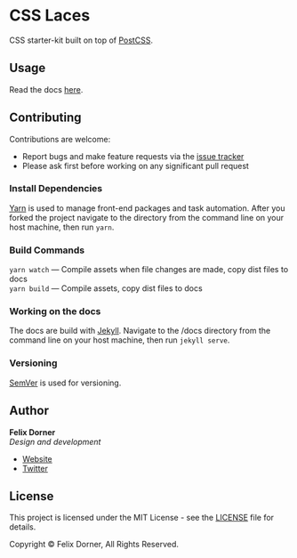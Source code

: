 # CSS Laces

CSS starter-kit built on top of [PostCSS](http://postcss.org/).

## Usage

Read the docs [here](https://felixdorner.github.io/bica/).

## Contributing

Contributions are welcome:

- Report bugs and make feature requests via the [issue tracker](https://github.com/felixdorner/bica/issues)
- Please ask first before working on any significant pull request

### Install Dependencies

[Yarn](https://yarnpkg.com/) is used to manage front-end packages and task automation. After you forked the project navigate to the directory from the command line on your host machine, then run `yarn`.

### Build Commands

`yarn watch` — Compile assets when file changes are made, copy dist files to docs  
`yarn build` — Compile assets, copy dist files to docs

### Working on the docs

The docs are build with [Jekyll](https://jekyllrb.com/). Navigate to the /docs directory from the command line on your host machine, then run `jekyll serve`.

### Versioning

[SemVer](http://semver.org/) is used for versioning.

## Author

**Felix Dorner**  
*Design and development*

- [Website](https://felixdorner.de)
- [Twitter](https://twitter.com/felixdorner)

## License

This project is licensed under the MIT License - see the [LICENSE](https://github.com/felixdorner/bica/blob/master/LICENSE.md) file for details.

Copyright © Felix Dorner, All Rights Reserved.
